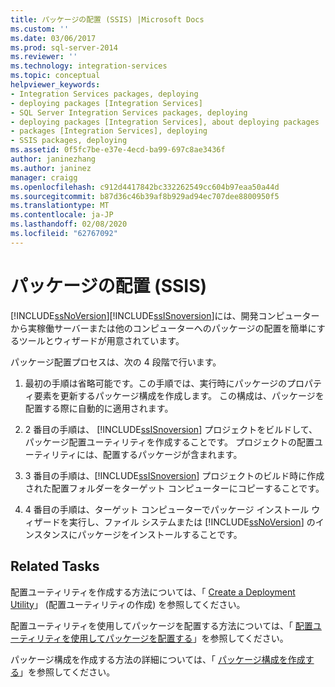 ```yaml
---
title: パッケージの配置 (SSIS) |Microsoft Docs
ms.custom: ''
ms.date: 03/06/2017
ms.prod: sql-server-2014
ms.reviewer: ''
ms.technology: integration-services
ms.topic: conceptual
helpviewer_keywords:
- Integration Services packages, deploying
- deploying packages [Integration Services]
- SQL Server Integration Services packages, deploying
- deploying packages [Integration Services], about deploying packages
- packages [Integration Services], deploying
- SSIS packages, deploying
ms.assetid: 0f5fc7be-e37e-4ecd-ba99-697c8ae3436f
author: janinezhang
ms.author: janinez
manager: craigg
ms.openlocfilehash: c912d4417842bc332262549cc604b97eaa50a44d
ms.sourcegitcommit: b87d36c46b39af8b929ad94ec707dee8800950f5
ms.translationtype: MT
ms.contentlocale: ja-JP
ms.lasthandoff: 02/08/2020
ms.locfileid: "62767092"
---
```

# <a name="package-deployment-ssis"></a>パッケージの配置 (SSIS)
  [!INCLUDE[ssNoVersion](../../includes/ssnoversion-md.md)][!INCLUDE[ssISnoversion](../../includes/ssisnoversion-md.md)]には、開発コンピューターから実稼働サーバーまたは他のコンピューターへのパッケージの配置を簡単にするツールとウィザードが用意されています。  
  
 パッケージ配置プロセスは、次の 4 段階で行います。  
  
1.  最初の手順は省略可能です。この手順では、実行時にパッケージのプロパティ要素を更新するパッケージ構成を作成します。 この構成は、パッケージを配置する際に自動的に適用されます。  
  
2.  2 番目の手順は、 [!INCLUDE[ssISnoversion](../../includes/ssisnoversion-md.md)] プロジェクトをビルドして、パッケージ配置ユーティリティを作成することです。 プロジェクトの配置ユーティリティには、配置するパッケージが含まれます。  
  
3.  3 番目の手順は、[!INCLUDE[ssISnoversion](../../includes/ssisnoversion-md.md)] プロジェクトのビルド時に作成された配置フォルダーをターゲット コンピューターにコピーすることです。  
  
4.  4 番目の手順は、ターゲット コンピューターでパッケージ インストール ウィザードを実行し、ファイル システムまたは [!INCLUDE[ssNoVersion](../../includes/ssnoversion-md.md)] のインスタンスにパッケージをインストールすることです。  
  
## <a name="related-tasks"></a>Related Tasks  
 配置ユーティリティを作成する方法については、「 [Create a Deployment Utility](../create-a-deployment-utility.md)」 (配置ユーティリティの作成) を参照してください。  
  
 配置ユーティリティを使用してパッケージを配置する方法については、「 [配置ユーティリティを使用してパッケージを配置する](../deploy-packages-by-using-the-deployment-utility.md)」を参照してください。  
  
 パッケージ構成を作成する方法の詳細については、「 [パッケージ構成を作成する](../create-package-configurations.md)」を参照してください。  
  
  
